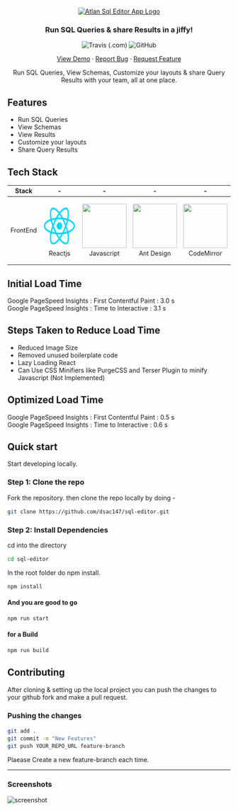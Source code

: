 <br />
<p align="center">
  <a href="https://online-sql-editor.netlify.app">
    <img src="https://atlan.com/assets/img/atlan-blue.6ed81a56.svg" alt="Atlan Sql Editor App Logo" width="300" height="140">
  </a>

  <h3 align="center">Run SQL Queries & share Results in a jiffy!</h3>

  <p align="center">
    <img alt="Travis (.com)" src="https://img.shields.io/github/issues/dsac147/sql-editor" />
    <img alt="GitHub" src="https://img.shields.io/github/stars/dsac147/sql-editor" />
  </p>

  <p align="center">
    <a href="https://online-sql-editor.netlify.app">View Demo</a>
    ·
    <a href="https://github.com/dsac147/sql-editor/issues">Report Bug</a>
    ·
    <a href="https://github.com/dsac147/sql-editor/issues">Request Feature</a>
  </p>
</p>

<p align="center">Run SQL Queries, View Schemas, Customize your layouts & share Query Results with your team, all at one place.</p>

##  Features

- Run SQL Queries
- View Schemas
- View Results
- Customize your layouts
- Share Query Results

## Tech Stack

| Stack    | -                                                                                                  | -                                                                                                 | -                                                                                                | -                                                                                                  |
| -------- | -------------------------------------------------------------------------------------------------- | ------------------------------------------------------------------------------------------------- | ------------------------------------------------------------------------------------------------ | ---------------------------------------------------------------------------------------------------------------- | 
| FrontEnd | <p align="center"><img src="https://github.com/anuraghazra/BugVilla/raw/master/assets/reactjs_logo.png" width="100" height="100"> <br />Reactjs</p> | <p align="center"><img src="https://upload.wikimedia.org/wikipedia/commons/thumb/6/6a/JavaScript-logo.png/600px-JavaScript-logo.png" width="100" height="100"> <br />Javascript</p>  | <p align="center"><img src="https://t.alipayobjects.com/images/rmsweb/T11aVgXc4eXXXXXXXX.svg" width="100" height="100"> <br />Ant Design</p>  | <p align="center"><img src="https://codemirror.net/doc/logo.png" width="100" height="100"> <br />CodeMirror</p>  

## Initial Load Time
Google PageSpeed Insights : First Contentful Paint : 3.0 s
<br>
Google PageSpeed Insights : Time to Interactive : 3.1 s

## Steps Taken to Reduce Load Time
- Reduced Image Size
- Removed unused boilerplate code 
- Lazy Loading React
- Can Use CSS Minifiers like PurgeCSS and Terser Plugin to minify Javascript (Not Implemented)

## Optimized Load Time
Google PageSpeed Insights : First Contentful Paint : 0.5 s
<br>
Google PageSpeed Insights : Time to Interactive : 0.6 s

## Quick start

Start developing locally.

### Step 1: Clone the repo
Fork the repository. then clone the repo locally by doing -

```sh
git clone https://github.com/dsac147/sql-editor.git
```

### Step 2: Install Dependencies
cd into the directory

```sh
cd sql-editor
```

In the root folder do npm install.
```sh
npm install
```

#### And you are good to go
```sh
npm run start
```
#### for a Build
```sh
npm run build
```


## Contributing

After cloning & setting up the local project you can push the changes to your github fork and make a pull request.

### Pushing the changes

```bash
git add .
git commit -m "New Features"
git push YOUR_REPO_URL feature-branch
```
Plaease Create a new feature-branch each time.

------

### Screenshots

<img src="./screenshots/screenshot1" alt="screenshot">
